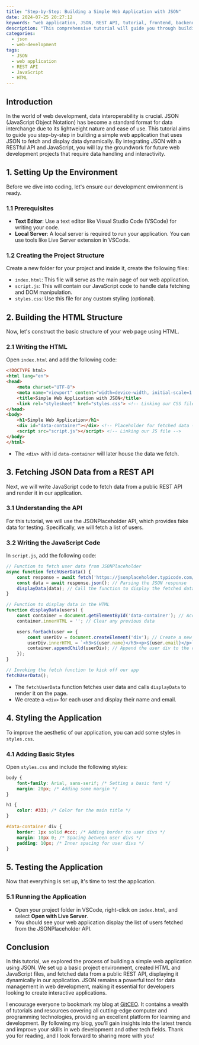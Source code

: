 ```yaml
---
title: "Step-by-Step: Building a Simple Web Application with JSON"
date: 2024-07-25 20:27:12
keywords: "web application, JSON, REST API, tutorial, frontend, backend, JavaScript"
description: "This comprehensive tutorial will guide you through building a simple web application using JSON. You'll learn about JSON structure, how to fetch data using a REST API, and how to display this data on your frontend using JavaScript and HTML. The step-by-step instructions cater to beginners and intermediate developers seeking to understand the integration of JSON in web applications. By the end of this tutorial, you'll have a functional web app that can retrieve and display data in real-time, enhancing your understanding of modern web development practices."
categories:
  - json
  - web-development
tags:
  - JSON
  - web application
  - REST API
  - JavaScript
  - HTML
---
```


## Introduction

In the world of web development, data interoperability is crucial. JSON (JavaScript Object Notation) has become a standard format for data interchange due to its lightweight nature and ease of use. This tutorial aims to guide you step-by-step in building a simple web application that uses JSON to fetch and display data dynamically. By integrating JSON with a RESTful API and JavaScript, you will lay the groundwork for future web development projects that require data handling and interactivity. 

<!-- more -->

## 1. Setting Up the Environment

Before we dive into coding, let's ensure our development environment is ready.

### 1.1 Prerequisites 

- **Text Editor**: Use a text editor like Visual Studio Code (VSCode) for writing your code. 
- **Local Server**: A local server is required to run your application. You can use tools like Live Server extension in VSCode.

### 1.2 Creating the Project Structure

Create a new folder for your project and inside it, create the following files:

- `index.html`: This file will serve as the main page of our web application.
- `script.js`: This will contain our JavaScript code to handle data fetching and DOM manipulation.
- `styles.css`: Use this file for any custom styling (optional).

## 2. Building the HTML Structure

Now, let's construct the basic structure of your web page using HTML.

### 2.1 Writing the HTML

Open `index.html` and add the following code:

```html
<!DOCTYPE html>
<html lang="en">
<head>
    <meta charset="UTF-8">
    <meta name="viewport" content="width=device-width, initial-scale=1.0">
    <title>Simple Web Application with JSON</title>
    <link rel="stylesheet" href="styles.css"> <!-- Linking our CSS file -->
</head>
<body>
    <h1>Simple Web Application</h1>
    <div id="data-container"></div> <!-- Placeholder for fetched data -->
    <script src="script.js"></script> <!-- Linking our JS file -->
</body>
</html>
```

- The `<div>` with id `data-container` will later house the data we fetch.

## 3. Fetching JSON Data from a REST API

Next, we will write JavaScript code to fetch data from a public REST API and render it in our application.

### 3.1 Understanding the API

For this tutorial, we will use the JSONPlaceholder API, which provides fake data for testing. Specifically, we will fetch a list of users.

### 3.2 Writing the JavaScript Code

In `script.js`, add the following code:

```javascript
// Function to fetch user data from JSONPlaceholder
async function fetchUserData() {
    const response = await fetch('https://jsonplaceholder.typicode.com/users'); // Fetching data from the API
    const data = await response.json(); // Parsing the JSON response
    displayData(data); // Call the function to display the fetched data
}

// Function to display data in the HTML
function displayData(users) {
    const container = document.getElementById('data-container'); // Accessing the HTML container
    container.innerHTML = ''; // Clear any previous data

    users.forEach(user => {
        const userDiv = document.createElement('div'); // Create a new div for each user
        userDiv.innerHTML = `<h3>${user.name}</h3><p>${user.email}</p>`; // Displaying user's name and email
        container.appendChild(userDiv); // Append the user div to the container
    });
}

// Invoking the fetch function to kick off our app
fetchUserData();
```

- The `fetchUserData` function fetches user data and calls `displayData` to render it on the page. 
- We create a `<div>` for each user and display their name and email.

## 4. Styling the Application

To improve the aesthetic of our application, you can add some styles in `styles.css`.

### 4.1 Adding Basic Styles

Open `styles.css` and include the following styles:

```css
body {
    font-family: Arial, sans-serif; /* Setting a basic font */
    margin: 20px; /* Adding some margin */
}

h1 {
    color: #333; /* Color for the main title */
}

#data-container div {
    border: 1px solid #ccc; /* Adding border to user divs */
    margin: 10px 0; /* Spacing between user divs */
    padding: 10px; /* Inner spacing for user divs */
}
```

## 5. Testing the Application

Now that everything is set up, it's time to test the application.

### 5.1 Running the Application

- Open your project folder in VSCode, right-click on `index.html`, and select **Open with Live Server**. 
- You should see your web application display the list of users fetched from the JSONPlaceholder API.

## Conclusion

In this tutorial, we explored the process of building a simple web application using JSON. We set up a basic project environment, created HTML and JavaScript files, and fetched data from a public REST API, displaying it dynamically in our application. JSON remains a powerful tool for data management in web development, making it essential for developers looking to create interactive applications. 

I encourage everyone to bookmark my blog at [GitCEO](https://gitceo.com). It contains a wealth of tutorials and resources covering all cutting-edge computer and programming technologies, providing an excellent platform for learning and development. By following my blog, you’ll gain insights into the latest trends and improve your skills in web development and other tech fields. Thank you for reading, and I look forward to sharing more with you!